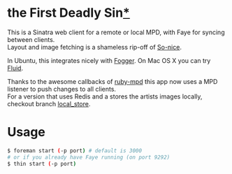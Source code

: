 # the First Deadly Sin[*](http://www.imdb.com/title/tt0080738/)
This is a Sinatra web client for a remote or local MPD, with Faye for syncing between clients.  
Layout and image fetching is a shameless rip-off of [So-nice](https://github.com/sunny/so-nice).  

In Ubuntu, this integrates nicely with [Fogger](https://apps.ubuntu.com/cat/applications/fogger/).
On Mac OS X you can try [Fluid](http://fluidapp.com/).

Thanks to the awesome callbacks of [ruby-mpd](https://github.com/archSeer/ruby-mpd) this app now uses a MPD listener to push changes to all clients.  
For a version that uses Redis and a stores the artists images locally, checkout branch [local_store](https://github.com/joenas/first-deadly-sin/tree/local_store).

# Usage
```bash
$ foreman start (-p port) # default is 3000
# or if you already have Faye running (on port 9292)
$ thin start (-p port)
```


